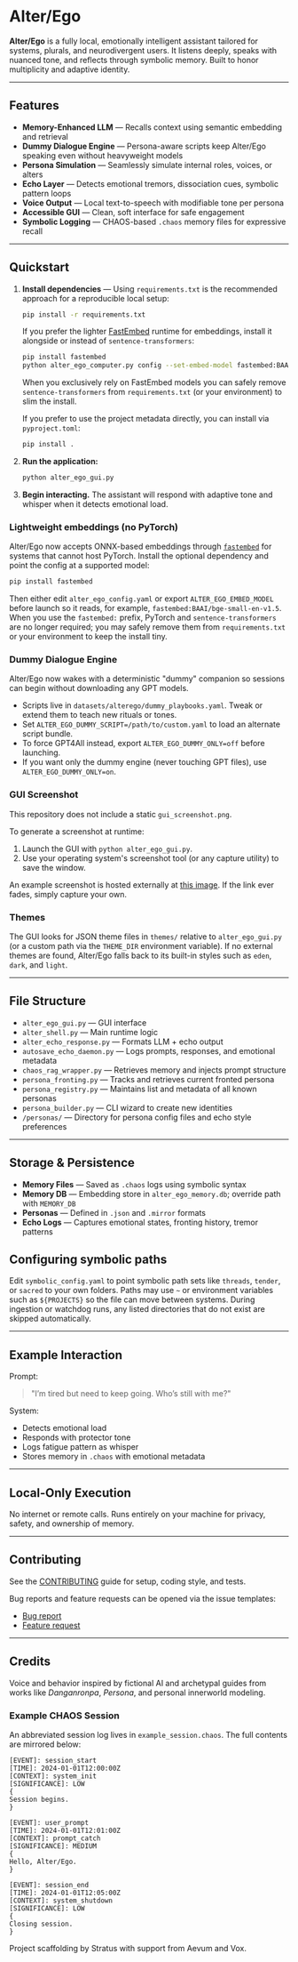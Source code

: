 # Alter/Ego

**Alter/Ego** is a fully local, emotionally intelligent assistant tailored for systems, plurals, and neurodivergent users. It listens deeply, speaks with nuanced tone, and reflects through symbolic memory. Built to honor multiplicity and adaptive identity.

---

## Features

* **Memory-Enhanced LLM** — Recalls context using semantic embedding and retrieval
* **Dummy Dialogue Engine** — Persona-aware scripts keep Alter/Ego speaking even without heavyweight models
* **Persona Simulation** — Seamlessly simulate internal roles, voices, or alters
* **Echo Layer** — Detects emotional tremors, dissociation cues, symbolic pattern loops
* **Voice Output** — Local text-to-speech with modifiable tone per persona
* **Accessible GUI** — Clean, soft interface for safe engagement
* **Symbolic Logging** — CHAOS-based `.chaos` memory files for expressive recall

---

## Quickstart

1. **Install dependencies** — Using `requirements.txt` is the recommended approach for a reproducible local setup:

   ```bash
   pip install -r requirements.txt
   ```

   If you prefer the lighter [FastEmbed](https://github.com/qdrant/fastembed) runtime for embeddings, install it alongside or instead of `sentence-transformers`:

   ```bash
   pip install fastembed
   python alter_ego_computer.py config --set-embed-model fastembed:BAAI/bge-small-en-v1.5
   ```

   When you exclusively rely on FastEmbed models you can safely remove `sentence-transformers` from `requirements.txt` (or your environment) to slim the install.

   If you prefer to use the project metadata directly, you can install via `pyproject.toml`:

   ```bash
   pip install .
   ```

2. **Run the application:**

   ```bash
   python alter_ego_gui.py
   ```

3. **Begin interacting.** The assistant will respond with adaptive tone and whisper when it detects emotional load.

### Lightweight embeddings (no PyTorch)

Alter/Ego now accepts ONNX-based embeddings through [`fastembed`](https://github.com/qdrant/fastembed) for systems that cannot host PyTorch. Install the optional dependency and point the config at a supported model:

```bash
pip install fastembed
```

Then either edit `alter_ego_config.yaml` or export `ALTER_EGO_EMBED_MODEL` before launch so it reads, for example, `fastembed:BAAI/bge-small-en-v1.5`. When you use the `fastembed:` prefix, PyTorch and `sentence-transformers` are no longer required; you may safely remove them from `requirements.txt` or your environment to keep the install tiny.

### Dummy Dialogue Engine

Alter/Ego now wakes with a deterministic "dummy" companion so sessions can begin without downloading any GPT models.

* Scripts live in `datasets/alterego/dummy_playbooks.yaml`. Tweak or extend them to teach new rituals or tones.
* Set `ALTER_EGO_DUMMY_SCRIPT=/path/to/custom.yaml` to load an alternate script bundle.
* To force GPT4All instead, export `ALTER_EGO_DUMMY_ONLY=off` before launching.
* If you want only the dummy engine (never touching GPT files), use `ALTER_EGO_DUMMY_ONLY=on`.

### GUI Screenshot

This repository does not include a static `gui_screenshot.png`.

To generate a screenshot at runtime:

1. Launch the GUI with `python alter_ego_gui.py`.
2. Use your operating system's screenshot tool (or any capture utility) to save the window.

An example screenshot is hosted externally at [this image](https://via.placeholder.com/800x600.png?text=Alter/Ego+GUI). If the link ever fades, simply capture your own.

### Themes

The GUI looks for JSON theme files in `themes/` relative to `alter_ego_gui.py` (or a custom path via the `THEME_DIR` environment variable).
If no external themes are found, Alter/Ego falls back to its built-in styles such as `eden`, `dark`, and `light`.

---

## File Structure

* `alter_ego_gui.py` — GUI interface
* `alter_shell.py` — Main runtime logic
* `alter_echo_response.py` — Formats LLM + echo output
* `autosave_echo_daemon.py` — Logs prompts, responses, and emotional metadata
* `chaos_rag_wrapper.py` — Retrieves memory and injects prompt structure
* `persona_fronting.py` — Tracks and retrieves current fronted persona
* `persona_registry.py` — Maintains list and metadata of all known personas
* `persona_builder.py` — CLI wizard to create new identities
* `/personas/` — Directory for persona config files and echo style preferences

---

## Storage & Persistence

* **Memory Files** — Saved as `.chaos` logs using symbolic syntax
* **Memory DB** — Embedding store in `alter_ego_memory.db`; override path with `MEMORY_DB`
* **Personas** — Defined in `.json` and `.mirror` formats
* **Echo Logs** — Captures emotional states, fronting history, tremor patterns

## Configuring symbolic paths

Edit `symbolic_config.yaml` to point symbolic path sets like `threads`, `tender`, or `sacred` to your own folders.
Paths may use `~` or environment variables such as `${PROJECTS}` so the file can move between systems.
During ingestion or watchdog runs, any listed directories that do not exist are skipped automatically.

---

## Example Interaction

Prompt:

> "I’m tired but need to keep going. Who’s still with me?"

System:

* Detects emotional load
* Responds with protector tone
* Logs fatigue pattern as whisper
* Stores memory in `.chaos` with emotional metadata

---

## Local-Only Execution

No internet or remote calls. Runs entirely on your machine for privacy, safety, and ownership of memory.

---

## Contributing

See the [CONTRIBUTING](../CONTRIBUTING.md) guide for setup, coding style, and tests.

Bug reports and feature requests can be opened via the issue templates:
- [Bug report](../.github/ISSUE_TEMPLATE/bug_report.md)
- [Feature request](../.github/ISSUE_TEMPLATE/feature_request.md)

---

## Credits

Voice and behavior inspired by fictional AI and archetypal guides from works like *Danganronpa*, *Persona*, and personal innerworld modeling.

### Example CHAOS Session

An abbreviated session log lives in `example_session.chaos`. The full contents are mirrored below:

```
[EVENT]: session_start
[TIME]: 2024-01-01T12:00:00Z
[CONTEXT]: system_init
[SIGNIFICANCE]: LOW
{
Session begins.
}

[EVENT]: user_prompt
[TIME]: 2024-01-01T12:01:00Z
[CONTEXT]: prompt_catch
[SIGNIFICANCE]: MEDIUM
{
Hello, Alter/Ego.
}

[EVENT]: session_end
[TIME]: 2024-01-01T12:05:00Z
[CONTEXT]: system_shutdown
[SIGNIFICANCE]: LOW
{
Closing session.
}

```

Project scaffolding by Stratus with support from Aevum and Vox.
